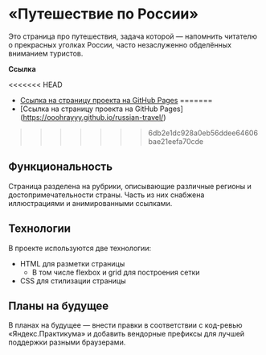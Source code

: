# «Путешествие по России»

Это страница про путешествия, задача которой — напомнить читателю о прекрасных уголках России, часто незаслуженно обделённых вниманием туристов.

**Ссылка**

<<<<<<< HEAD
* [Ссылка на страницу проекта на GitHub Pages](https://ooohrayyy.github.io/russian-travel/)
=======
* [Ссылка на страницу проекта на GitHub Pages] (https://ooohrayyy.github.io/russian-travel/)
>>>>>>> 6db2e1dc928a0eb56ddee64606bae21eefa70cde

## Функциональность

Страница разделена на рубрики, описывающие различные регионы и достопримечательности страны. Часть из них снабжена иллюстрациями и анимированными ссылками.

## Технологии

В проекте используются две технологии:

  - HTML для разметки страницы
    - В том числе flexbox и grid для построения сетки
  - CSS для стилизации страницы

## Планы на будущее

В планах на будущее — внести правки в соответствии с код-ревью «Яндекс.Практикума» и добавить вендорные префиксы для лучшей поддержки разными браузерами.